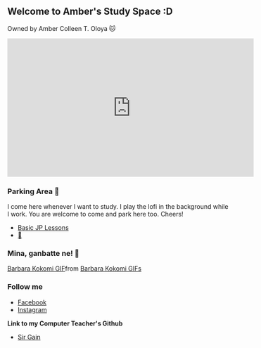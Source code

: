## Welcome to Amber's Study Space :D
Owned by Amber Colleen T. Oloya 🐱

<iframe width="560" height="315" src="https://www.youtube.com/embed/c0BqnltvL3c" title="YouTube video player" frameborder="0" allow="accelerometer; autoplay; clipboard-write; encrypted-media; gyroscope; picture-in-picture" allowfullscreen></iframe>


### Parking Area 📖

I come here whenever I want to study. I play the lofi in the background while I work. You are welcome to come and park here too. Cheers!

- [Basic JP Lessons](https://www3.nhk.or.jp/nhkworld/en/tv/japaneasy/season1/index.html)
- [🍮](https://www.facebook.com/100028970869165/videos/1144118633059650/)

### Mina, ganbatte ne! 🌟

<div class="tenor-gif-embed" data-postid="23351114" data-share-method="host" data-aspect-ratio="1" data-width="100%"><a href="https://tenor.com/view/barbara-kokomi-gif-23351114">Barbara Kokomi GIF</a>from <a href="https://tenor.com/search/barbara+kokomi-gifs">Barbara Kokomi GIFs</a></div> <script type="text/javascript" async src="https://tenor.com/embed.js"></script>
                                                                 


### Follow me

- [Facebook](https://www.facebook.com/ambercolleen.oloya "Click Ctrl if you want to open this link on another tab.")
- [Instagram](https://www.instagram.com/am_collee/ "Click Ctrl if you want to open this link on another tab.") 

**Link to my Computer Teacher's Github**

- [Sir Gain](http://641n.github.io/ "Sir Gain's GitHub page.")

